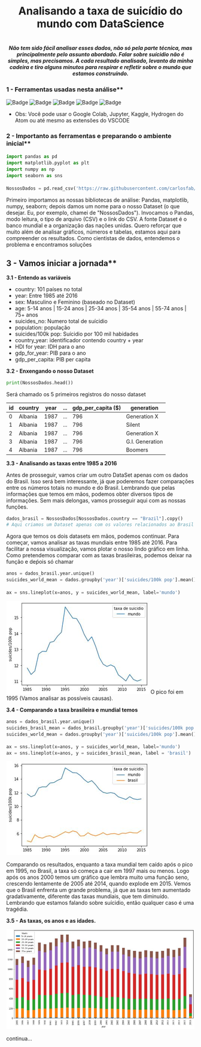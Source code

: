 <h1 align="center"> Analisando a taxa de suicídio do mundo com DataScience<h1>

<h5 align="center">Não tem sido fácil analisar esses dados, não só pela parte técnica, mas principalmente pelo assunto abordado. Falar sobre suícidio não é simples, mas precisamos. A cada resultado analisado, levanto da minha cadeira e tiro alguns minutos para respirar e refletir sobre o mundo que estamos construíndo.</h5>

### 1 - Ferramentas usadas nesta análise**


![Badge](https://img.shields.io/static/v1?label=Python&message=Language&color=blue&style=for-the-badge&logo=Python)
![Badge](https://img.shields.io/static/v1?label=Pandas&message=Library&color=darkblue&style=for-the-badge&logo=pandas)
![Badge](https://img.shields.io/static/v1?label=Matplotlib&message=Library&color=black&style=for-the-badge&logo=matplotlib)
![Badge](https://img.shields.io/static/v1?label=Seaborn&message=Library&color=blue&style=for-the-badge&logo=seaborn)
![Badge](https://img.shields.io/static/v1?label=numpy&message=library&color=red&style=for-the-badge&logo=numpy)

* Obs: Você pode usar o Google Colab, Jupyter, Kaggle, Hydrogen do Atom ou até mesmo as extensões do VSCODE

### 2 - Importanto as ferramentas e preparando o ambiente inicial**
```python
import pandas as pd
import matplotlib.pyplot as plt
import numpy as np
import seaborn as sns

NossosDados = pd.read_csv('https://raw.githubusercontent.com/carlosfab/data_science/master/datasets/suicide_rates.csv')
```
Primeiro importamos as nossas bibliotecas de análise: Pandas, matplotlib, numpy, seaborn; depois damos um nome para o nosso Dataset (o que desejar. Eu, por exemplo, chamei de "NossosDados"). Invocamos o Pandas, modo leitura, o tipo de arquivo (CSV) e o link do CSV. A fonte Dataset é o banco mundial e a organização das nações unidas. Quero reforçar que muito além de analisar gráficos, números e tabelas, estamos aqui para compreender os resultados. Como cientistas de dados, entendemos o problema e encontramos soluções

## 3 - Vamos iniciar a jornada**

**3.1 - Entendo as variáveis**
* country: 101 países no total
* year: Entre 1985 até 2016
* sex: Masculino e Feminino (baseado no Dataset)
* age: 5-14 anos | 15-24 anos | 25-34 anos | 35-54 anos | 55-74 anos | 75+ anos
* suicides_no: Numero total de suícidio
* population: população
* suicides/100k pop: Suícidio por 100 mil habidades
* country_year: identificador contendo country + year
* HDI for year: IDH para o ano
* gdp_for_year: PIB para o ano
* gdp_per_capita: PIB per capita 

**3.2 - Enxengando o nosso Dataset**

```python
print(NossosDados.head())
```
Será chamado os 5 primeiros registros do nosso dataset

id   |country  |   year |  ... | gdp_per_capita ($) | generation    |
-----|---------|--------|------|--------------------|---------------|
0    | Albania |  1987  |  ... |          796       |Generation X   |
1    | Albania |  1987  |  ... |          796       |   Silent      |
2    | Albania |  1987  |  ... |          796       |Generation X   |
3    | Albania |  1987  |  ... |          796       |G.I. Generation|
4    | Albania |  1987  |  ... |          796       |   Boomers|






**3.3 - Analisando as taxas entre 1985 a 2016**<br>

Antes de prosseguir, vamos criar um outro DataSet apenas com os dados do Brasil. Isso será bem interessante, já que poderemos fazer comparações entre os números totais no mundo e do Brasil. Lembrando que pelas informações que temos em mãos, podemos obter diversos tipos de informações. Sem mais delongas, vamos prosseguir aqui com as nossas funções. 

```python
dados_brasil = NossosDados[NossosDados.country == "Brazil"].copy() 
# Aqui criamos um Dataset apenas com os valores relacionados ao Brasil
```
Agora que temos os dois datasets em mãos, podemos continuar. Para começar, vamos analisar as taxas mundiais entre 1985 até 2016. Para facilitar a nossa visualização, vamos plotar o nosso lindo gráfico em linha. Como pretendemos comparar com as taxas brasileiras, podemos deixar na função e deṕois só chamar

```python
anos = dados_brasil.year.unique()
suicides_world_mean = dados.groupby('year')['suicides/100k pop'].mean()

ax = sns.lineplot(x=anos, y = suicides_world_mean, label='mundo')
```


<img src="https://github.com/Franklyn-Sancho/DataScience_SetembroAmarelo/blob/main/LineYellow.jpg">
O pico foi em 1995 (Vamos analisar as possíveis causas). 

**3.4 - Comparando a taxa brasileira e mundial temos**
```python
anos = dados_brasil.year.unique()
suicides_brasil_mean = dados_brasil.groupby('year')['suicides/100k pop'].mean()
suicides_world_mean = dados.groupby('year')['suicides/100k pop'].mean()

ax = sns.lineplot(x=anos, y = suicides_world_mean, label='mundo')
ax = sns.lineplot(x=anos, y = suicides_brasil_mean, label = 'brasil')
```

<img src="https://github.com/Franklyn-Sancho/DataScience_SetembroAmarelo/blob/main/MundoBrasil.jpg">

Comparando os resultados, enquanto a taxa mundial tem caído após o pico em 1995, no Brasil, a taxa só começa a cair em 1997 mais ou menos. Logo após os anos 2000 temos um gráfico que lembra muito uma função seno, crescendo lentamente de 2005 até 2014, quando explode em 2015. Vemos que o Brasil enfrenta um grande problema, já que as taxas tem aumentado gradativamente, diferente das taxas mundiais, que tem diminuído. Lembrando que estamos falando sobre suícidio, então qualquer caso é uma tragédia. 

**3.5 - As taxas, os anos e as idades.**

<img src="https://github.com/Franklyn-Sancho/DataScience_SetembroAmarelo/blob/main/TaxaFaixaIdade.jpg">

continua... 
